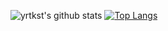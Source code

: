 ![yrtkst's github stats](https://github-readme-stats.vercel.app/api?username=yrtkst&count_private=true)
[![Top Langs](https://github-readme-stats.vercel.app/api/top-langs/?username=yrtkst&layout=compact)](https://github.com/anuraghazra/github-readme-stats)


<!--
**yrtkst/yrtkst** is a ✨ _special_ ✨ repository because its `README.md` (this file) appears on your GitHub profile.

Here are some ideas to get you started:

- 🔭 I’m currently working on ...
- 🌱 I’m currently learning ...
- 👯 I’m looking to collaborate on ...
- 🤔 I’m looking for help with ...
- 💬 Ask me about ...
- 📫 How to reach me: ...
- 😄 Pronouns: ...
- ⚡ Fun fact: ...
-->
